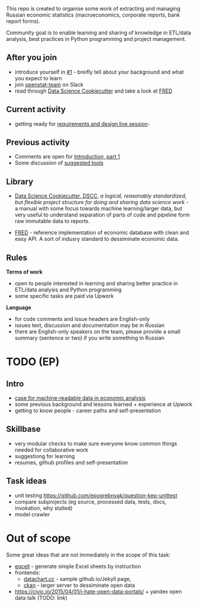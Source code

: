 This repo is created to organise some work of extracting and managing Russian economic statistics (macroeconomics, corporate reports, bank report forms). 

Community goal is to enable learning and sharing of knowledge in ETL/data analysis, best practices in Python programming and project management.

After you join
--------------
- introduce yourself in [#1](https://github.com/epogrebnyak/data-team-ru-stat/issues/1) - breifly tell about your background and what you expect to learn
- join [openstat-team](https://join.slack.com/openstat-team/shared_invite/MTk4MTUzODM3NTM4LTE0OTc1MTczODctMThhNTE3Yzc1NA) on Slack
- read through [Data Science Cookiecutter](http://drivendata.github.io/cookiecutter-data-science/) and take a look at [FRED](https://fred.stlouisfed.org/)

Current activity
-----------------
- getting ready for [requirements and design live session](https://github.com/epogrebnyak/data-team-ru-stat/issues/6)- 

Previous activity
-----------------
- Comments are open for [Introduction, part 1](https://github.com/epogrebnyak/data-team-ru-stat/issues/5)
- Some discussion of [suggested tools](https://github.com/epogrebnyak/data-team-ru-stat/issues/3) 

Library 
-------
- [Data Science Cookiecutter, DSCC](http://drivendata.github.io/cookiecutter-data-science/), *a logical, reasonably standardized, but flexible project structure for doing and sharing data science work* - a manual with some focus towards machine learning/larger data, but very useful to understand separation of parts of code and pipeline form raw immutable data to reports.

- [FRED](https://fred.stlouisfed.org/series/CPIAUCSL) - reference implementation of economic database with clean and easy API. A sort of indusry standard to dessiminate economic data.  

Rules
-----

**Terms of work**
- open to people interested in learning and sharing better practice in ETL/data analysis and Python programming
- some specific tasks are paid via Upwork

**Language**
- for code comments and issue headers are English-only
- issues text, discussion and documentation may be in Russian 
- there are English-only speakers on the team, please provide a small summary (sentence or two) 
   if you write something in Russian


TODO (EP)
=========

## Intro
- [case for machine-readable data in economic analysis](https://github.com/epogrebnyak/data-team-ru-stat/issues/5) 
- some previous background and lessons learned + experience at Upwork
- getting to know people - career paths and self-presentation 

## Skillbase
- very modular checks to make sure everyone know common things needed for collaborative work 
- suggestiong for learning
- resumes, github profiles and self-presentation 

## Task ideas
- unit testing <https://github.com/epogrebnyak/question-kep-unittest>
- compare subprojects (eg source, processed data, tests, docs, invokation, why stalled)
- model crawler


Out of scope
============

Some great ideas that are not immediately in the scope of this task:
- [eqcell](https://github.com/epogrebnyak/make-xls-eqcell) - generate simple Excel sheets by instruction
- frontends:
  - [datachart.cc](http://datachart.cc) - sample github.io/Jekyll page, 
  - [ckan](https://ckan.org/) - larger server to dessiminate open data
- <https://civic.io/2015/04/01/i-hate-open-data-portals/> + yandex open data talk (TODO: link)

